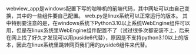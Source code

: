 webview_app是windows配置下写的咖啡机的前端代码，其中网址可以由自己变换，其中的一些组件要自己配置。
web.py是linux系统可以正常运行的版本。
其中特别要注意的是，在windows系统下Python3.10以上系统WebEngine组件可以用，但是在linux系统里WebEngine组件配置不了（试过很多次都安装不上，后来在网上找了好久才发现可以用puside6代替），原因是不支持python3.10以上的版本，因此在linux系统里跳转网页我们用的pyside6组件来代替。
